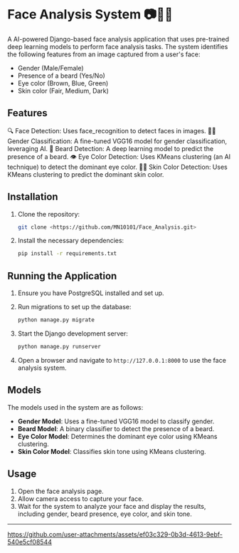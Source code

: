 
# Face Analysis System 📷🧑‍💻

A AI-powered Django-based face analysis application that uses pre-trained deep learning models to perform face analysis tasks. The system identifies the following features from an image captured from a user's face:

- Gender (Male/Female)
- Presence of a beard (Yes/No)
- Eye color (Brown, Blue, Green)
- Skin color (Fair, Medium, Dark)

## Features

🔍 Face Detection: Uses face_recognition to detect faces in images.
🧑‍🦳 Gender Classification: A fine-tuned VGG16 model for gender classification, leveraging AI.
🧔 Beard Detection: A deep learning model to predict the presence of a beard.
👁️ Eye Color Detection: Uses KMeans clustering (an AI technique) to detect the dominant eye color.
👩‍🦳 Skin Color Detection: Uses KMeans clustering to predict the dominant skin color.

## Installation

1. Clone the repository:
    ```bash
    git clone <https://github.com/MN10101/Face_Analysis.git>
    ```
2. Install the necessary dependencies:
    ```bash
    pip install -r requirements.txt
    ```

## Running the Application

1. Ensure you have PostgreSQL installed and set up.
2. Run migrations to set up the database:
    ```bash
    python manage.py migrate
    ```
3. Start the Django development server:
    ```bash
    python manage.py runserver
    ```

4. Open a browser and navigate to `http://127.0.0.1:8000` to use the face analysis system.

## Models

The models used in the system are as follows:

- **Gender Model**: Uses a fine-tuned VGG16 model to classify gender.
- **Beard Model**: A binary classifier to detect the presence of a beard.
- **Eye Color Model**: Determines the dominant eye color using KMeans clustering.
- **Skin Color Model**: Classifies skin tone using KMeans clustering.

## Usage

1. Open the face analysis page.
2. Allow camera access to capture your face.
3. Wait for the system to analyze your face and display the results, including gender, beard presence, eye color, and skin tone.

---

https://github.com/user-attachments/assets/ef03c329-0b3d-4613-9ebf-540e5cf08544

